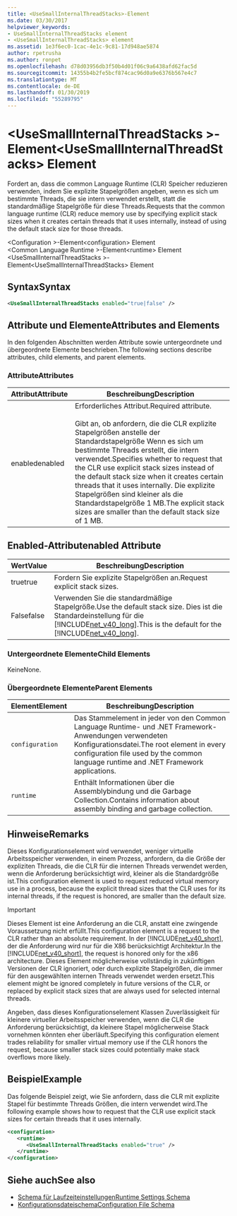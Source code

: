 ```yaml
---
title: <UseSmallInternalThreadStacks>-Element
ms.date: 03/30/2017
helpviewer_keywords:
- UseSmallInternalThreadStacks element
- <UseSmallInternalThreadStacks> element
ms.assetid: 1e3f6ec0-1cac-4e1c-9c81-17d948ae5874
author: rpetrusha
ms.author: ronpet
ms.openlocfilehash: d78d03956db3f50b4d01f06c9a6438afd62fac5d
ms.sourcegitcommit: 14355b4b2fe5bcf874cac96d0a9e6376b567e4c7
ms.translationtype: MT
ms.contentlocale: de-DE
ms.lasthandoff: 01/30/2019
ms.locfileid: "55289795"
---
```

# <a name="usesmallinternalthreadstacks-element"></a><span data-ttu-id="af0bc-102">\<UseSmallInternalThreadStacks >-Element</span><span class="sxs-lookup"><span data-stu-id="af0bc-102">\<UseSmallInternalThreadStacks> Element</span></span>
<span data-ttu-id="af0bc-103">Fordert an, dass die common Language Runtime (CLR) Speicher reduzieren verwenden, indem Sie explizite Stapelgrößen angeben, wenn es sich um bestimmte Threads, die sie intern verwendet erstellt, statt die standardmäßige Stapelgröße für diese Threads.</span><span class="sxs-lookup"><span data-stu-id="af0bc-103">Requests that the common language runtime (CLR) reduce memory use by specifying explicit stack sizes when it creates certain threads that it uses internally, instead of using the default stack size for those threads.</span></span>  
  
 <span data-ttu-id="af0bc-104">\<Configuration >-Element</span><span class="sxs-lookup"><span data-stu-id="af0bc-104">\<configuration> Element</span></span>  
<span data-ttu-id="af0bc-105">\<Common Language Runtime >-Element</span><span class="sxs-lookup"><span data-stu-id="af0bc-105">\<runtime> Element</span></span>  
<span data-ttu-id="af0bc-106">\<UseSmallInternalThreadStacks >-Element</span><span class="sxs-lookup"><span data-stu-id="af0bc-106">\<UseSmallInternalThreadStacks> Element</span></span>  
  
## <a name="syntax"></a><span data-ttu-id="af0bc-107">Syntax</span><span class="sxs-lookup"><span data-stu-id="af0bc-107">Syntax</span></span>  
  
```xml  
<UseSmallInternalThreadStacks enabled="true|false" />  
```  
  
## <a name="attributes-and-elements"></a><span data-ttu-id="af0bc-108">Attribute und Elemente</span><span class="sxs-lookup"><span data-stu-id="af0bc-108">Attributes and Elements</span></span>  
 <span data-ttu-id="af0bc-109">In den folgenden Abschnitten werden Attribute sowie untergeordnete und übergeordnete Elemente beschrieben.</span><span class="sxs-lookup"><span data-stu-id="af0bc-109">The following sections describe attributes, child elements, and parent elements.</span></span>  
  
### <a name="attributes"></a><span data-ttu-id="af0bc-110">Attribute</span><span class="sxs-lookup"><span data-stu-id="af0bc-110">Attributes</span></span>  
  
|<span data-ttu-id="af0bc-111">Attribut</span><span class="sxs-lookup"><span data-stu-id="af0bc-111">Attribute</span></span>|<span data-ttu-id="af0bc-112">Beschreibung</span><span class="sxs-lookup"><span data-stu-id="af0bc-112">Description</span></span>|  
|---------------|-----------------|  
|<span data-ttu-id="af0bc-113">enabled</span><span class="sxs-lookup"><span data-stu-id="af0bc-113">enabled</span></span>|<span data-ttu-id="af0bc-114">Erforderliches Attribut.</span><span class="sxs-lookup"><span data-stu-id="af0bc-114">Required attribute.</span></span><br /><br /> <span data-ttu-id="af0bc-115">Gibt an, ob anfordern, die die CLR explizite Stapelgrößen anstelle der Standardstapelgröße Wenn es sich um bestimmte Threads erstellt, die intern verwendet.</span><span class="sxs-lookup"><span data-stu-id="af0bc-115">Specifies whether to request that the CLR use explicit stack sizes instead of the default stack size when it creates certain threads that it uses internally.</span></span> <span data-ttu-id="af0bc-116">Die explizite Stapelgrößen sind kleiner als die Standardstapelgröße 1 MB.</span><span class="sxs-lookup"><span data-stu-id="af0bc-116">The explicit stack sizes are smaller than the default stack size of 1 MB.</span></span>|  
  
## <a name="enabled-attribute"></a><span data-ttu-id="af0bc-117">Enabled-Attribut</span><span class="sxs-lookup"><span data-stu-id="af0bc-117">enabled Attribute</span></span>  
  
|<span data-ttu-id="af0bc-118">Wert</span><span class="sxs-lookup"><span data-stu-id="af0bc-118">Value</span></span>|<span data-ttu-id="af0bc-119">Beschreibung</span><span class="sxs-lookup"><span data-stu-id="af0bc-119">Description</span></span>|  
|-----------|-----------------|  
|<span data-ttu-id="af0bc-120">true</span><span class="sxs-lookup"><span data-stu-id="af0bc-120">true</span></span>|<span data-ttu-id="af0bc-121">Fordern Sie explizite Stapelgrößen an.</span><span class="sxs-lookup"><span data-stu-id="af0bc-121">Request explicit stack sizes.</span></span>|  
|<span data-ttu-id="af0bc-122">False</span><span class="sxs-lookup"><span data-stu-id="af0bc-122">false</span></span>|<span data-ttu-id="af0bc-123">Verwenden Sie die standardmäßige Stapelgröße.</span><span class="sxs-lookup"><span data-stu-id="af0bc-123">Use the default stack size.</span></span> <span data-ttu-id="af0bc-124">Dies ist die Standardeinstellung für die [!INCLUDE[net_v40_long](../../../../../includes/net-v40-long-md.md)].</span><span class="sxs-lookup"><span data-stu-id="af0bc-124">This is the default for the [!INCLUDE[net_v40_long](../../../../../includes/net-v40-long-md.md)].</span></span>|  
  
### <a name="child-elements"></a><span data-ttu-id="af0bc-125">Untergeordnete Elemente</span><span class="sxs-lookup"><span data-stu-id="af0bc-125">Child Elements</span></span>  
 <span data-ttu-id="af0bc-126">Keine</span><span class="sxs-lookup"><span data-stu-id="af0bc-126">None.</span></span>  
  
### <a name="parent-elements"></a><span data-ttu-id="af0bc-127">Übergeordnete Elemente</span><span class="sxs-lookup"><span data-stu-id="af0bc-127">Parent Elements</span></span>  
  
|<span data-ttu-id="af0bc-128">Element</span><span class="sxs-lookup"><span data-stu-id="af0bc-128">Element</span></span>|<span data-ttu-id="af0bc-129">Beschreibung</span><span class="sxs-lookup"><span data-stu-id="af0bc-129">Description</span></span>|  
|-------------|-----------------|  
|`configuration`|<span data-ttu-id="af0bc-130">Das Stammelement in jeder von den Common Language Runtime- und .NET Framework-Anwendungen verwendeten Konfigurationsdatei.</span><span class="sxs-lookup"><span data-stu-id="af0bc-130">The root element in every configuration file used by the common language runtime and .NET Framework applications.</span></span>|  
|`runtime`|<span data-ttu-id="af0bc-131">Enthält Informationen über die Assemblybindung und die Garbage Collection.</span><span class="sxs-lookup"><span data-stu-id="af0bc-131">Contains information about assembly binding and garbage collection.</span></span>|  
  
## <a name="remarks"></a><span data-ttu-id="af0bc-132">Hinweise</span><span class="sxs-lookup"><span data-stu-id="af0bc-132">Remarks</span></span>  
 <span data-ttu-id="af0bc-133">Dieses Konfigurationselement wird verwendet, weniger virtuelle Arbeitsspeicher verwenden, in einem Prozess, anfordern, da die Größe der expliziten Threads, die die CLR für die internen Threads verwendet werden, wenn die Anforderung berücksichtigt wird, kleiner als die Standardgröße ist.</span><span class="sxs-lookup"><span data-stu-id="af0bc-133">This configuration element is used to request reduced virtual memory use in a process, because the explicit thread sizes that the CLR uses for its internal threads, if the request is honored, are smaller than the default size.</span></span>  
  
> [!IMPORTANT]
>  <span data-ttu-id="af0bc-134">Dieses Element ist eine Anforderung an die CLR, anstatt eine zwingende Voraussetzung nicht erfüllt.</span><span class="sxs-lookup"><span data-stu-id="af0bc-134">This configuration element is a request to the CLR rather than an absolute requirement.</span></span> <span data-ttu-id="af0bc-135">In der [!INCLUDE[net_v40_short](../../../../../includes/net-v40-short-md.md)], der die Anforderung wird nur für die X86 berücksichtigt Architektur.</span><span class="sxs-lookup"><span data-stu-id="af0bc-135">In the [!INCLUDE[net_v40_short](../../../../../includes/net-v40-short-md.md)], the request is honored only for the x86 architecture.</span></span> <span data-ttu-id="af0bc-136">Dieses Element möglicherweise vollständig in zukünftigen Versionen der CLR ignoriert, oder durch explizite Stapelgrößen, die immer für den ausgewählten internen Threads verwendet werden ersetzt.</span><span class="sxs-lookup"><span data-stu-id="af0bc-136">This element might be ignored completely in future versions of the CLR, or replaced by explicit stack sizes that are always used for selected internal threads.</span></span>  
  
 <span data-ttu-id="af0bc-137">Angeben, dass dieses Konfigurationselement Klassen Zuverlässigkeit für kleinere virtueller Arbeitsspeicher verwenden, wenn die CLR die Anforderung berücksichtigt, da kleinere Stapel möglicherweise Stack vornehmen könnten eher überläuft.</span><span class="sxs-lookup"><span data-stu-id="af0bc-137">Specifying this configuration element trades reliability for smaller virtual memory use if the CLR honors the request, because smaller stack sizes could potentially make stack overflows more likely.</span></span>  
  
## <a name="example"></a><span data-ttu-id="af0bc-138">Beispiel</span><span class="sxs-lookup"><span data-stu-id="af0bc-138">Example</span></span>  
 <span data-ttu-id="af0bc-139">Das folgende Beispiel zeigt, wie Sie anfordern, dass die CLR mit explizite Stapel für bestimmte Threads Größen, die intern verwendet wird.</span><span class="sxs-lookup"><span data-stu-id="af0bc-139">The following example shows how to request that the CLR use explicit stack sizes for certain threads that it uses internally.</span></span>  
  
```xml  
<configuration>  
   <runtime>  
      <UseSmallInternalThreadStacks enabled="true" />  
   </runtime>  
</configuration>  
```  
  
## <a name="see-also"></a><span data-ttu-id="af0bc-140">Siehe auch</span><span class="sxs-lookup"><span data-stu-id="af0bc-140">See also</span></span>
- [<span data-ttu-id="af0bc-141">Schema für Laufzeiteinstellungen</span><span class="sxs-lookup"><span data-stu-id="af0bc-141">Runtime Settings Schema</span></span>](../../../../../docs/framework/configure-apps/file-schema/runtime/index.md)
- [<span data-ttu-id="af0bc-142">Konfigurationsdateischema</span><span class="sxs-lookup"><span data-stu-id="af0bc-142">Configuration File Schema</span></span>](../../../../../docs/framework/configure-apps/file-schema/index.md)
